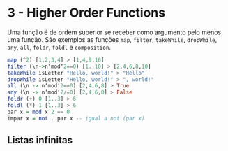 # 3 - Higher Order Functions

Uma função é de ordem superior se receber como argumento pelo menos uma função. São exemplos as funções `map`, `filter`, `takeWhile`, `dropWhile`, `any`, `all`, `foldr`, `foldl` e `composition`.

```Haskell
map (^2) [1,2,3,4] > [1,4,9,16]
filter (\n->n‘mod‘2==0) [1..10] > [2,4,6,8,10]
takeWhile isLetter "Hello, world!" > "Hello"
dropWhile isLetter "Hello, world!" > ", world!"
all (\n -> n‘mod‘2==0) [2,4,6,8] > True
any (\n -> n‘mod‘2/=0) [2,4,6,8] > False
foldr (+) 0 [1..3] > 6  
foldl (*) 1 [1..3] > 6  
par x = mod x 2 == 0
impar x = not . par x -- igual a not (par x)
```

## Listas infinitas

